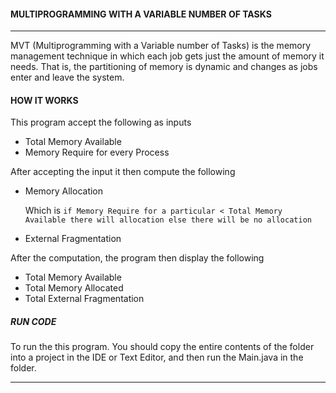
#### MULTIPROGRAMMING WITH A VARIABLE NUMBER OF TASKS
___
MVT (Multiprogramming with a Variable number of Tasks) is the
memory management technique in which each job gets just the amount of memory it needs. That is, the
partitioning of memory is dynamic and changes as jobs enter and leave the system.

#### HOW IT WORKS
This program accept the following as inputs

- Total Memory Available
- Memory Require for every Process

After accepting the input it then compute the following
-  Memory Allocation

    Which is `if Memory Require for a particular < Total Memory Available there will allocation else there will be no allocation`
- External Fragmentation



After the computation, the program then display the following
- Total Memory Available
- Total Memory Allocated
- Total External Fragmentation


##### RUN CODE
To run the this program. You should
copy the entire contents of the folder into a project in the IDE or Text Editor, and then run the Main.java in the folder.
___
